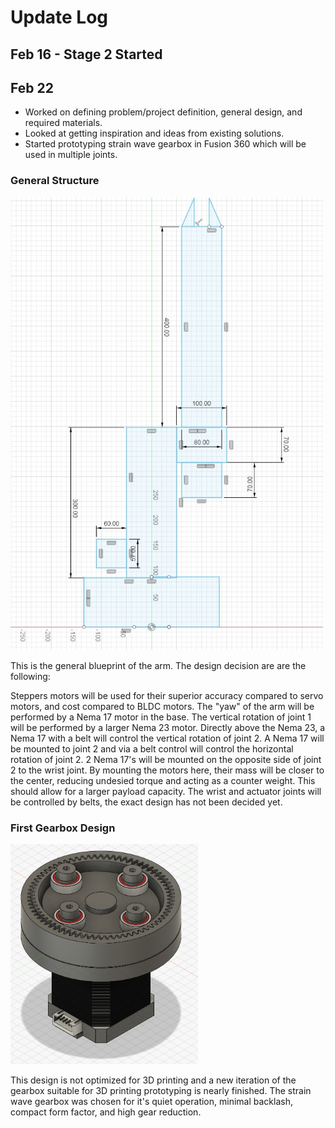 # Update Log

## Feb 16 - Stage 2 Started

## Feb 22

-   Worked on defining problem/project definition, general design, and required materials.
-   Looked at getting inspiration and ideas from existing solutions.
-   Started prototyping strain wave gearbox in Fusion 360 which will be used in multiple joints.

### General Structure

<img src="./docs/feb22-2025-general-structure.jpg" style="width: 500px" alt="general structure"/>

This is the general blueprint of the arm. The design decision are are the following:

Steppers motors will be used for their superior accuracy compared to servo motors, and cost compared to BLDC motors. The "yaw" of the arm will be performed by a Nema 17 motor in the base. The vertical rotation of joint 1 will be performed by a larger Nema 23 motor. Directly above the Nema 23, a Nema 17 with a belt will control the vertical rotation of joint 2. A Nema 17 will be mounted to joint 2 and via a belt control will control the horizontal rotation of joint 2. 2 Nema 17's will be mounted on the opposite side of joint 2 to the wrist joint. By mounting the motors here, their mass will be closer to the center, reducing undesied torque and acting as a counter weight. This should allow for a larger payload capacity. The wrist and actuator joints will be controlled by belts, the exact design has not been decided yet.

### First Gearbox Design

<img src="./docs/feb22-2025-strainwave-prototype.jpg" style="width: 300px" alt="first strain wave gearbox design"/>

This design is not optimized for 3D printing and a new iteration of the gearbox suitable for 3D printing prototyping is nearly finished. The strain wave gearbox was chosen for it's quiet operation, minimal backlash, compact form factor, and high gear reduction.
